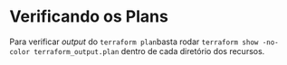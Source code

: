 # Verificando os Plans

Para verificar _output_ do `terraform plan`basta rodar `terraform show -no-color terraform_output.plan` dentro de cada diretório dos recursos.